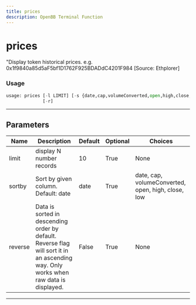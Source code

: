 ```yaml
---
title: prices
description: OpenBB Terminal Function
---
```


# prices

"Display token historical prices. e.g. 0x1f9840a85d5aF5bf1D1762F925BDADdC4201F984 [Source: Ethplorer]

### Usage

```python
usage: prices [-l LIMIT] [-s {date,cap,volumeConverted,open,high,close,low}]
              [-r]
```

---

## Parameters

| Name | Description | Default | Optional | Choices |
| ---- | ----------- | ------- | -------- | ------- |
| limit | display N number records | 10 | True | None |
| sortby | Sort by given column. Default: date | date | True | date, cap, volumeConverted, open, high, close, low |
| reverse | Data is sorted in descending order by default. Reverse flag will sort it in an ascending way. Only works when raw data is displayed. | False | True | None |

---
